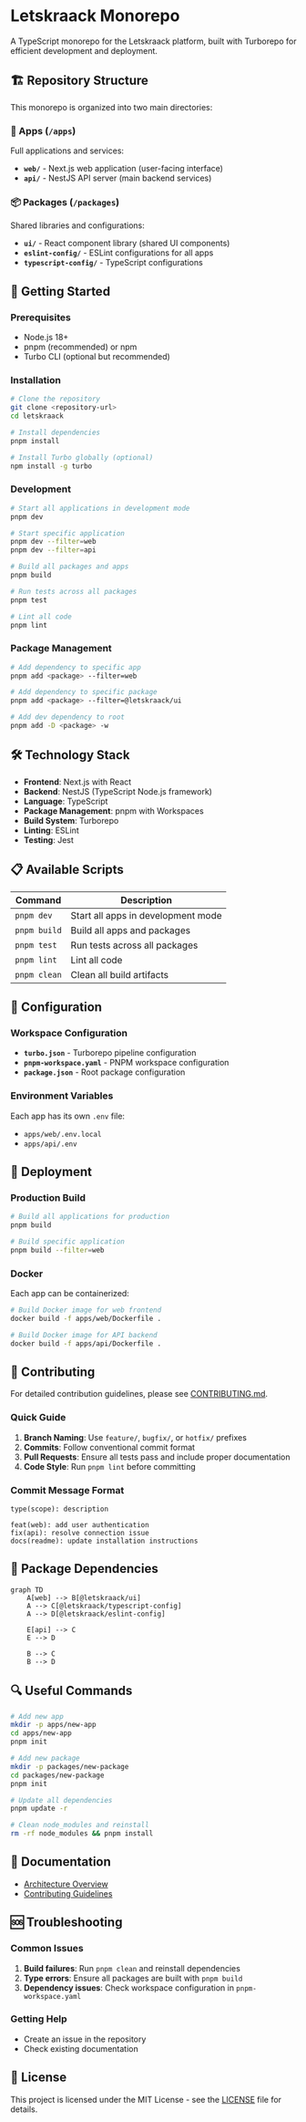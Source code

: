 # Letskraack Monorepo

A TypeScript monorepo for the Letskraack platform, built with Turborepo for efficient development and deployment.

## 🏗️ Repository Structure

This monorepo is organized into two main directories:

### 📱 Apps (`/apps`)
Full applications and services:

- **`web/`** - Next.js web application (user-facing interface)
- **`api/`** - NestJS API server (main backend services)

### 📦 Packages (`/packages`)
Shared libraries and configurations:

- **`ui/`** - React component library (shared UI components)
- **`eslint-config/`** - ESLint configurations for all apps
- **`typescript-config/`** - TypeScript configurations

## 🚀 Getting Started

### Prerequisites
- Node.js 18+ 
- pnpm (recommended) or npm
- Turbo CLI (optional but recommended)

### Installation

```bash
# Clone the repository
git clone <repository-url>
cd letskraack

# Install dependencies
pnpm install

# Install Turbo globally (optional)
npm install -g turbo
```

### Development

```bash
# Start all applications in development mode
pnpm dev

# Start specific application
pnpm dev --filter=web
pnpm dev --filter=api

# Build all packages and apps
pnpm build

# Run tests across all packages
pnpm test

# Lint all code
pnpm lint
```

### Package Management

```bash
# Add dependency to specific app
pnpm add <package> --filter=web

# Add dependency to specific package
pnpm add <package> --filter=@letskraack/ui

# Add dev dependency to root
pnpm add -D <package> -w
```

## 🛠️ Technology Stack

- **Frontend**: Next.js with React
- **Backend**: NestJS (TypeScript Node.js framework)
- **Language**: TypeScript
- **Package Management**: pnpm with Workspaces
- **Build System**: Turborepo
- **Linting**: ESLint
- **Testing**: Jest

## 📋 Available Scripts

| Command | Description |
|---------|-------------|
| `pnpm dev` | Start all apps in development mode |
| `pnpm build` | Build all apps and packages |
| `pnpm test` | Run tests across all packages |
| `pnpm lint` | Lint all code |
| `pnpm clean` | Clean all build artifacts |

## 🔧 Configuration

### Workspace Configuration
- **`turbo.json`** - Turborepo pipeline configuration
- **`pnpm-workspace.yaml`** - PNPM workspace configuration
- **`package.json`** - Root package configuration

### Environment Variables
Each app has its own `.env` file:
- `apps/web/.env.local`
- `apps/api/.env`

## 🚢 Deployment

### Production Build
```bash
# Build all applications for production
pnpm build

# Build specific application
pnpm build --filter=web
```

### Docker
Each app can be containerized:
```bash
# Build Docker image for web frontend
docker build -f apps/web/Dockerfile .

# Build Docker image for API backend
docker build -f apps/api/Dockerfile .
```

## 🤝 Contributing

For detailed contribution guidelines, please see [CONTRIBUTING.md](CONTRIBUTING.md).

### Quick Guide

1. **Branch Naming**: Use `feature/`, `bugfix/`, or `hotfix/` prefixes
2. **Commits**: Follow conventional commit format
3. **Pull Requests**: Ensure all tests pass and include proper documentation
4. **Code Style**: Run `pnpm lint` before committing

### Commit Message Format
```
type(scope): description

feat(web): add user authentication
fix(api): resolve connection issue
docs(readme): update installation instructions
```

## 📁 Package Dependencies

```mermaid
graph TD
    A[web] --> B[@letskraack/ui]
    A --> C[@letskraack/typescript-config]
    A --> D[@letskraack/eslint-config]
    
    E[api] --> C
    E --> D
    
    B --> C
    B --> D
```

## 🔍 Useful Commands

```bash
# Add new app
mkdir -p apps/new-app
cd apps/new-app
pnpm init

# Add new package
mkdir -p packages/new-package
cd packages/new-package
pnpm init

# Update all dependencies
pnpm update -r

# Clean node_modules and reinstall
rm -rf node_modules && pnpm install
```

## 📖 Documentation

- [Architecture Overview](ARCHITECTURE.md)
- [Contributing Guidelines](CONTRIBUTING.md)

## 🆘 Troubleshooting

### Common Issues
1. **Build failures**: Run `pnpm clean` and reinstall dependencies
2. **Type errors**: Ensure all packages are built with `pnpm build`
3. **Dependency issues**: Check workspace configuration in `pnpm-workspace.yaml`

### Getting Help
- Create an issue in the repository
- Check existing documentation

## 📄 License

This project is licensed under the MIT License - see the [LICENSE](LICENSE) file for details.
